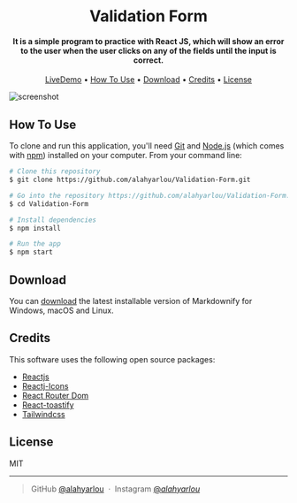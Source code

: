 <h1 align="center">
  Validation Form
  <br>
</h1>

<h4 align="center">It is a simple program to practice with React JS, which will show an error to the user when the user clicks on any of the fields until the input is correct.</h4>

<p align="center">
  <a href="https://validation-form-three.vercel.app/signup">LiveDemo</a> •
  <a href="#how-to-use">How To Use</a> •
  <a href="#download">Download</a> •
  <a href="#credits">Credits</a> •
  <a href="#license">License</a>
</p>

![screenshot](https://s6.uupload.ir/files/photo_2022-09-11_17-19-08_tzfm.jpg)

## How To Use

To clone and run this application, you'll need [Git](https://git-scm.com) and [Node.js](https://nodejs.org/en/download/) (which comes with [npm](http://npmjs.com)) installed on your computer. From your command line:

```bash
# Clone this repository
$ git clone https://github.com/alahyarlou/Validation-Form.git

# Go into the repository https://github.com/alahyarlou/Validation-Form.git
$ cd Validation-Form

# Install dependencies
$ npm install

# Run the app
$ npm start
```

## Download

You can [download](https://codeload.github.com/alahyarlou/Validation-Form/zip/refs/heads/main) the latest installable version of Markdownify for Windows, macOS and Linux.

## Credits

This software uses the following open source packages:

- [Reactjs](http://reactjs.com/)
- [Reactj-Icons](https://react-icons.github.io/)
- [React Router Dom](https://reactrouter.com/)
- [React-toastify](https://fkhadra.github.io/)
- [Tailwindcss](https://tailwindcss.com/)


## License

MIT

---


> GitHub [@alahyarlou](https://github.com/alahyarlou) &nbsp;&middot;&nbsp;
> Instagram [@_alahyarlou_](https://instagram.com/_alahyarlou_)

